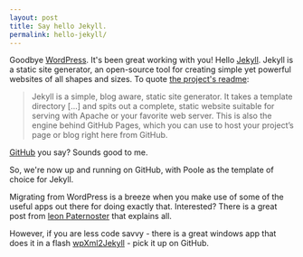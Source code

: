 ```yaml
---
layout: post
title: Say hello Jekyll.
permalink: hello-jekyll/
---
```


Goodbye [WordPress](http://www.wordpress.org/). It's been great working with you! Hello [Jekyll](http://jekyllrb.com). Jekyll is a static site generator, an open-source tool for creating simple yet powerful websites of all shapes and sizes. To quote [the project's readme](https://github.com/jekyll/jekyll/blob/master/README.markdown):

> Jekyll is a simple, blog aware, static site generator. It takes a template directory [...] and spits out a complete, static website suitable for serving with Apache or your favorite web server. This is also the engine behind GitHub Pages, which you can use to host your project’s page or blog right here from GitHub.

[GitHub](https://github.com/) you say? Sounds good to me. 

So, we're now up and running on GitHub, with Poole as the template of choice for Jekyll. 

Migrating from WordPress is a breeze when you make use of some of the useful apps out there for doing exactly that. Interested? There is a great post from [leon Paternoster](http://www.leonpaternoster.com/2013/06/moving-from-wordpress-to-jekyll/) that explains all. 

However, if you are less code savvy - there is a great windows app that does it in a flash [wpXml2Jekyll](https://github.com/theaob/wpXml2Jekyll) - pick it up on GitHub.